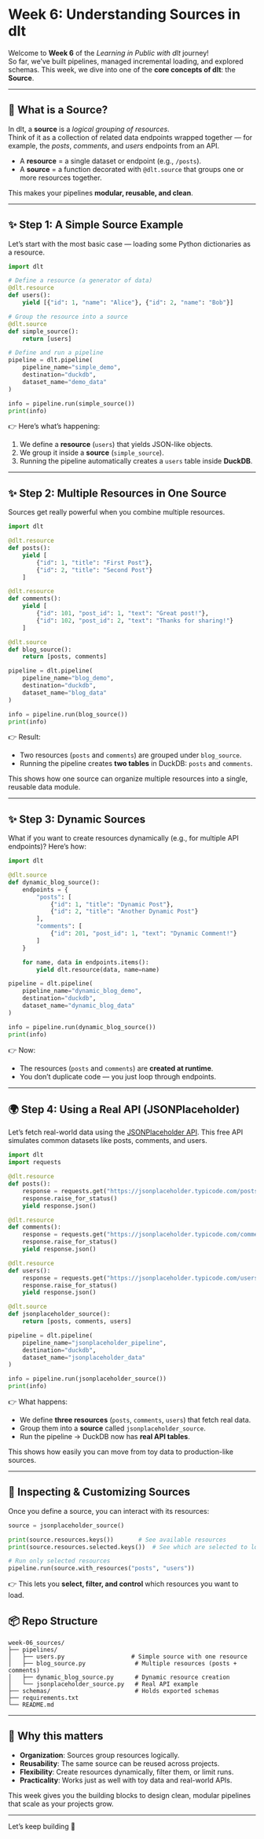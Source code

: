 
# Week 6: Understanding Sources in dlt

Welcome to **Week 6** of the *Learning in Public with dlt* journey!  
So far, we’ve built pipelines, managed incremental loading, and explored schemas. This week, we dive into one of the **core concepts of dlt**: the **Source**.

---

## 🌱 What is a Source?

In dlt, a **source** is a *logical grouping of resources*.  
Think of it as a collection of related data endpoints wrapped together — for example, the *posts*, *comments*, and *users* endpoints from an API.

- A **resource** = a single dataset or endpoint (e.g., `/posts`).
- A **source** = a function decorated with `@dlt.source` that groups one or more resources together.

This makes your pipelines **modular, reusable, and clean**.

---

## ✨ Step 1: A Simple Source Example

Let’s start with the most basic case — loading some Python dictionaries as a resource.

```python
import dlt

# Define a resource (a generator of data)
@dlt.resource
def users():
    yield [{"id": 1, "name": "Alice"}, {"id": 2, "name": "Bob"}]

# Group the resource into a source
@dlt.source
def simple_source():
    return [users]

# Define and run a pipeline
pipeline = dlt.pipeline(
    pipeline_name="simple_demo",
    destination="duckdb",
    dataset_name="demo_data"
)

info = pipeline.run(simple_source())
print(info)
````

👉 Here’s what’s happening:

1. We define a **resource** (`users`) that yields JSON-like objects.
2. We group it inside a **source** (`simple_source`).
3. Running the pipeline automatically creates a `users` table inside **DuckDB**.

---

## ✨ Step 2: Multiple Resources in One Source

Sources get really powerful when you combine multiple resources.

```python
import dlt

@dlt.resource
def posts():
    yield [
        {"id": 1, "title": "First Post"},
        {"id": 2, "title": "Second Post"}
    ]

@dlt.resource
def comments():
    yield [
        {"id": 101, "post_id": 1, "text": "Great post!"},
        {"id": 102, "post_id": 2, "text": "Thanks for sharing!"}
    ]

@dlt.source
def blog_source():
    return [posts, comments]

pipeline = dlt.pipeline(
    pipeline_name="blog_demo",
    destination="duckdb",
    dataset_name="blog_data"
)

info = pipeline.run(blog_source())
print(info)
```

👉 Result:

* Two resources (`posts` and `comments`) are grouped under `blog_source`.
* Running the pipeline creates **two tables** in DuckDB: `posts` and `comments`.

This shows how one source can organize multiple resources into a single, reusable data module.

---

## ✨ Step 3: Dynamic Sources

What if you want to create resources dynamically (e.g., for multiple API endpoints)?
Here’s how:

```python
import dlt

@dlt.source
def dynamic_blog_source():
    endpoints = {
        "posts": [
            {"id": 1, "title": "Dynamic Post"},
            {"id": 2, "title": "Another Dynamic Post"}
        ],
        "comments": [
            {"id": 201, "post_id": 1, "text": "Dynamic Comment!"}
        ]
    }

    for name, data in endpoints.items():
        yield dlt.resource(data, name=name)

pipeline = dlt.pipeline(
    pipeline_name="dynamic_blog_demo",
    destination="duckdb",
    dataset_name="dynamic_blog_data"
)

info = pipeline.run(dynamic_blog_source())
print(info)
```

👉 Now:

* The resources (`posts` and `comments`) are **created at runtime**.
* You don’t duplicate code — you just loop through endpoints.

---

## 🌍 Step 4: Using a Real API (JSONPlaceholder)

Let’s fetch real-world data using the [JSONPlaceholder API](https://jsonplaceholder.typicode.com/).
This free API simulates common datasets like posts, comments, and users.

```python
import dlt
import requests

@dlt.resource
def posts():
    response = requests.get("https://jsonplaceholder.typicode.com/posts")
    response.raise_for_status()
    yield response.json()

@dlt.resource
def comments():
    response = requests.get("https://jsonplaceholder.typicode.com/comments")
    response.raise_for_status()
    yield response.json()

@dlt.resource
def users():
    response = requests.get("https://jsonplaceholder.typicode.com/users")
    response.raise_for_status()
    yield response.json()

@dlt.source
def jsonplaceholder_source():
    return [posts, comments, users]

pipeline = dlt.pipeline(
    pipeline_name="jsonplaceholder_pipeline",
    destination="duckdb",
    dataset_name="jsonplaceholder_data"
)

info = pipeline.run(jsonplaceholder_source())
print(info)
```

👉 What happens:

* We define **three resources** (`posts`, `comments`, `users`) that fetch real data.
* Group them into a **source** called `jsonplaceholder_source`.
* Run the pipeline → DuckDB now has **real API tables**.

This shows how easily you can move from toy data to production-like sources.

---

## 🔎 Inspecting & Customizing Sources

Once you define a source, you can interact with its resources:

```python
source = jsonplaceholder_source()

print(source.resources.keys())       # See available resources
print(source.resources.selected.keys())  # See which are selected to load

# Run only selected resources
pipeline.run(source.with_resources("posts", "users"))
```

👉 This lets you **select, filter, and control** which resources you want to load.


## 📦 Repo Structure

```
week-06_sources/
├── pipelines/
│   ├── users.py                   # Simple source with one resource
│   ├── blog_source.py              # Multiple resources (posts + comments)
│   ├── dynamic_blog_source.py      # Dynamic resource creation
│   └── jsonplaceholder_source.py   # Real API example
├── schemas/                        # Holds exported schemas
├── requirements.txt
└── README.md
```

---

## 🎯 Why this matters

* **Organization**: Sources group resources logically.
* **Reusability**: The same source can be reused across projects.
* **Flexibility**: Create resources dynamically, filter them, or limit runs.
* **Practicality**: Works just as well with toy data and real-world APIs.

This week gives you the building blocks to design clean, modular pipelines that scale as your projects grow.

---

Let’s keep building 🚀
